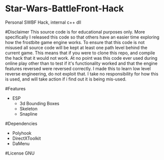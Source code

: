 # Star-Wars-BattleFront-Hack

Personal SWBF Hack, internal c++ dll

#Disclaimer
This source code is for educational purposes only. More specifically I released this code so that others have an easier time exploring how the frostbite game engine works. To ensure that this code is not misused all source code will be kept at least one path level behind the current game. This means that if you were to clone this repo, and compile the hack that it would not work. At no point was this code ever used during online play other than to test if it's functionality worked and that the engine features reversed were reversed correctly. I made this to learn low level reverse engineering, do not exploit that. I take no responsibility for how this is used, and will take action if i find out it is being mis-used. 

#Features
  - ESP
    - 3d Bounding Boxes
    - Skeleton
    - Snapline

#Dependencies
  - Polyhook
  - DirectXToolkit
  - DaMenu
  
#License
GNU
